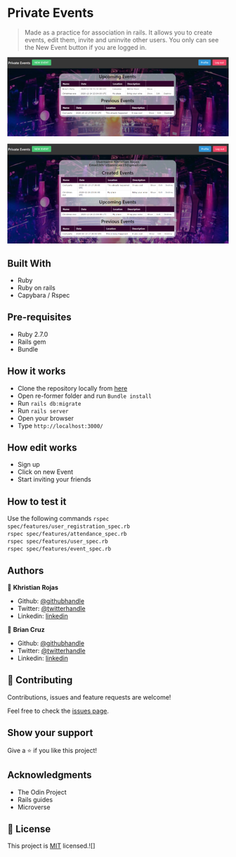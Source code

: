# Private Events

> Made as a practice for association in rails. It allows you to create events, edit them, invite and uninvite other users. You only can see the New Event button if you are logged in.


![screenshot](app/assets/images/screenshot1.png)

![screenshot](app/assets/images/screenshot2.png)

## Built With

- Ruby
- Ruby on rails
- Capybara / Rspec

## Pre-requisites

- Ruby 2.7.0
- Rails gem
- Bundle

## How it works

- Clone the repository locally from [here](git@github.com:karmaester/Private-Events.git)
- Open re-former folder and run `Bundle install`
- Run `rails db:migrate`
- Run `rails server`
- Open your browser
- Type `http://localhost:3000/`

## How edit works

- Sign up
- Click on new Event
- Start inviting your friends

## How to test it

Use the following commands
`rspec spec/features/user_registration_spec.rb`\
`rspec spec/features/attendance_spec.rb`\
`rspec spec/features/user_spec.rb`\
`rspec spec/features/event_spec.rb`

## Authors

👤 **Khristian Rojas**

- Github: [@githubhandle](https://github.com/karmaester)
- Twitter: [@twitterhandle](https://twitter.com/karmaendlich)
- Linkedin: [linkedin](https://www.linkedin.com/in/khristian-rojas/)

👤 **Brian Cruz**

- Github: [@githubhandle](https://github.com/BrianSammit)
- Twitter: [@twitterhandle](https://twitter.com/cruzsammit)
- Linkedin: [linkedin](https://www.linkedin.com/in/brian-sammit-cruz-rodriguez-5877551a8/)


## 🤝 Contributing

Contributions, issues and feature requests are welcome!

Feel free to check the [issues page](https://github.com/karmaester/Private-Events/issues).

## Show your support

Give a ⭐️ if you like this project!

## Acknowledgments

- The Odin Project
- Rails guides
- Microverse

## 📝 License

This project is [MIT](lic.url) licensed.![]
